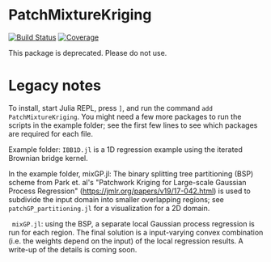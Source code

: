 # PatchMixtureKriging

[![Build Status](https://github.com/RCCWang/PatchMixtureKriging.jl/workflows/CI/badge.svg)](https://github.com/RCCWang/PatchMixtureKriging.jl/actions)
[![Coverage](https://codecov.io/gh/RCCWang/PatchMixtureKriging.jl/branch/master/graph/badge.svg)](https://codecov.io/gh/RCCWang/PatchMixtureKriging.jl)

This package is deprecated. Please do not use.

# Legacy notes
To install, start Julia REPL, press `]`, and run the command `add PatchMixtureKriging`. You might need a few more packages to run the scripts in the example folder; see the first few lines to see which packages are required for each file.

Example folder:
`IBB1D.jl` is a 1D regression example using the iterated Brownian bridge kernel.

 In the example folder, mixGP.jl: The binary splitting tree partitioning (BSP) scheme from Park et. al's "Patchwork Kriging for Large-scale Gaussian Process Regression" (https://jmlr.org/papers/v19/17-042.html) is used to subdivide the input domain into smaller overlapping regions; see `patchGP_partitioning.jl` for a visualization for a 2D domain.

` mixGP.jl`: using the BSP, a separate local Gaussian process regression is run for each region. The final solution is a input-varying convex combination (i.e. the weights depend on the input) of the local regression results. A write-up of the details is coming soon.
